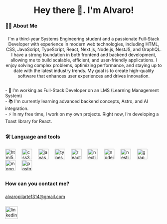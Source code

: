 <h1 align="center">Hey there 👋. I'm Alvaro!</h1>

###

<h3 align="left">👩‍💻  About Me</h3>

###

<p align="center">I'm a third-year Systems Engineering student and a passionate Full-Stack Developer with experience in modern web technologies, including HTML, CSS, JavaScript, TypeScript, React, Next.js, Node.js, NestJS, and GraphQL. I have a strong foundation in both frontend and backend development, allowing me to build scalable, efficient, and user-friendly applications. I enjoy solving complex problems, optimizing performance, and staying up to date with the latest industry trends. My goal is to create high-quality software that enhances user experiences and drives innovation.</p>
<h2 />

###

<p align="left">
- 🔭 I’m working as Full-Stack Developer on an LMS (Learning Management System)<br>
- 📚 I'm currently learning advanced backend concepts, Astro, and AI integration.<br>
- ⚡ In my free time, I work on my own projects. Right now, I’m developing a Toast library for React.
</p>
<h2 />

###

<h3 align="left">🛠 Language and tools</h3>

###

<div align="left">
  <img src="https://cdn.jsdelivr.net/gh/devicons/devicon/icons/html5/html5-original.svg" height="33" alt="html5 logo"  />
  <img width="12" />
  <img src="https://cdn.jsdelivr.net/gh/devicons/devicon/icons/css3/css3-original.svg" height="33" alt="css3 logo"  />
  <img width="12" />
  <img src="https://cdn.jsdelivr.net/gh/devicons/devicon/icons/javascript/javascript-original.svg" height="33" alt="javascript logo"  />
  <img width="12" />
  <img src="https://cdn.jsdelivr.net/gh/devicons/devicon/icons/typescript/typescript-original.svg" height="33" alt="typescript logo"  />
  <img width="12" />
  <img src="https://cdn.jsdelivr.net/gh/devicons/devicon/icons/react/react-original.svg" height="33" alt="react logo"  />
  <img width="12" />
  <img src="https://cdn.jsdelivr.net/gh/devicons/devicon/icons/nextjs/nextjs-original.svg" height="33" alt="nextjs logo"  />
  <img width="12" />
  <img src="https://cdn.jsdelivr.net/gh/devicons/devicon/icons/nodejs/nodejs-original.svg" height="33" alt="nodejs logo"  />
  <img width="12" />
  <img src="https://cdn.jsdelivr.net/gh/devicons/devicon/icons/nestjs/nestjs-original.svg" height="33" alt="nestjs logo"  />
  <img width="12" />
  <img src="https://cdn.jsdelivr.net/gh/devicons/devicon/icons/graphql/graphql-plain.svg" height="33" alt="graphql logo"  />
  <img width="12" />
  <img src="https://cdn.jsdelivr.net/gh/devicons/devicon/icons/mongodb/mongodb-original.svg" height="33" alt="mongodb logo"  />
  <img width="12" />
  <img src="https://cdn.jsdelivr.net/gh/devicons/devicon/icons/postgresql/postgresql-original.svg" height="33" alt="postgresql logo"  />
  <h2 />
</div>

###

<h3>How can you contact me?</h3>

###

alvaropilarte1314@gmail.com

###

<div align="left">
  <a href="https://www.linkedin.com/in/apilarte/"><img src="https://upload.wikimedia.org/wikipedia/commons/8/81/LinkedIn_icon.svg" alt="linkedin logo" width="40"></a>
</div>

###
